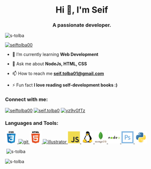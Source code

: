 <h1 align="center">Hi 👋, I'm Seif</h1>
<h3 align="center">A passionate developer.</h3>

<p align="left"> <img src="https://komarev.com/ghpvc/?username=s-tolba&label=Profile%20views&color=0e75b6&style=flat" alt="s-tolba" /> </p>

<p align="left"> <a href="https://twitter.com/seiftolba00" target="blank"><img src="https://img.shields.io/twitter/follow/seiftolba00?logo=twitter&style=for-the-badge" alt="seiftolba00" /></a> </p>

- 🌱 I’m currently learning **Web Development**

- 💬 Ask me about **NodeJs, HTML, CSS**

- 📫 How to reach me **seif.tolba01@gmail.com**

- ⚡ Fun fact **I love reading self-development books :)**

<h3 align="left">Connect with me:</h3>
<p align="left">
<a href="https://twitter.com/seiftolba00" target="blank"><img align="center" src="https://raw.githubusercontent.com/rahuldkjain/github-profile-readme-generator/master/src/images/icons/Social/twitter.svg" alt="seiftolba00" height="30" width="40" /></a>
<a href="https://instagram.com/seif.tolba0" target="blank"><img align="center" src="https://raw.githubusercontent.com/rahuldkjain/github-profile-readme-generator/master/src/images/icons/Social/instagram.svg" alt="seif.tolba0" height="30" width="40" /></a>
<a href="https://discord.gg/yz9vGfTz" target="blank"><img align="center" src="https://raw.githubusercontent.com/rahuldkjain/github-profile-readme-generator/master/src/images/icons/Social/discord.svg" alt="yz9vGfTz" height="30" width="40" /></a>
</p>

<h3 align="left">Languages and Tools:</h3>
<p align="left"> <a href="https://www.w3schools.com/css/" target="_blank" rel="noreferrer"> <img src="https://raw.githubusercontent.com/devicons/devicon/master/icons/css3/css3-original-wordmark.svg" alt="css3" width="40" height="40"/> </a> <a href="https://git-scm.com/" target="_blank" rel="noreferrer"> <img src="https://www.vectorlogo.zone/logos/git-scm/git-scm-icon.svg" alt="git" width="40" height="40"/> </a> <a href="https://www.w3.org/html/" target="_blank" rel="noreferrer"> <img src="https://raw.githubusercontent.com/devicons/devicon/master/icons/html5/html5-original-wordmark.svg" alt="html5" width="40" height="40"/> </a> <a href="https://www.adobe.com/in/products/illustrator.html" target="_blank" rel="noreferrer"> <img src="https://www.vectorlogo.zone/logos/adobe_illustrator/adobe_illustrator-icon.svg" alt="illustrator" width="40" height="40"/> </a> <a href="https://developer.mozilla.org/en-US/docs/Web/JavaScript" target="_blank" rel="noreferrer"> <img src="https://raw.githubusercontent.com/devicons/devicon/master/icons/javascript/javascript-original.svg" alt="javascript" width="40" height="40"/> </a> <a href="https://www.linux.org/" target="_blank" rel="noreferrer"> <img src="https://raw.githubusercontent.com/devicons/devicon/master/icons/linux/linux-original.svg" alt="linux" width="40" height="40"/> </a> <a href="https://www.mongodb.com/" target="_blank" rel="noreferrer"> <img src="https://raw.githubusercontent.com/devicons/devicon/master/icons/mongodb/mongodb-original-wordmark.svg" alt="mongodb" width="40" height="40"/> </a> <a href="https://nodejs.org" target="_blank" rel="noreferrer"> <img src="https://raw.githubusercontent.com/devicons/devicon/master/icons/nodejs/nodejs-original-wordmark.svg" alt="nodejs" width="40" height="40"/> </a> <a href="https://www.photoshop.com/en" target="_blank" rel="noreferrer"> <img src="https://raw.githubusercontent.com/devicons/devicon/master/icons/photoshop/photoshop-line.svg" alt="photoshop" width="40" height="40"/> </a> <a href="https://www.python.org" target="_blank" rel="noreferrer"> <img src="https://raw.githubusercontent.com/devicons/devicon/master/icons/python/python-original.svg" alt="python" width="40" height="40"/> </a> </p>

<p>&nbsp;<img align="center" src="https://github-readme-stats.vercel.app/api?username=s-tolba&show_icons=true&locale=en" alt="s-tolba" /></p>

<p><img align="center" src="https://github-readme-streak-stats.herokuapp.com/?user=s-tolba&" alt="s-tolba" /></p>
